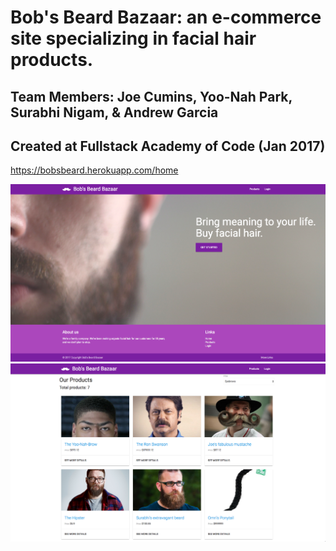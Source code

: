 # Bob's Beard Bazaar: an e-commerce site specializing in facial hair products.
## Team Members: Joe Cumins, Yoo-Nah Park, Surabhi Nigam, & Andrew Garcia
## Created at Fullstack Academy of Code (Jan 2017)

https://bobsbeard.herokuapp.com/home

![Alt text](/public/img/bobsBeardMain.png?raw=true "Home Page")
![Alt text](/public/img/bobsBeardProducts.png?raw=true "Products Page")

